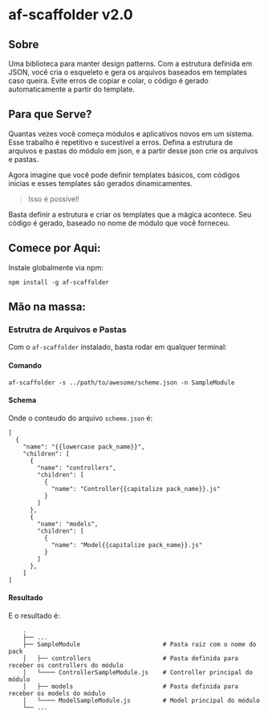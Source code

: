 # af-scaffolder v2.0

## Sobre
Uma biblioteca para manter design patterns. Com a estrutura definida em JSON, você cria o esqueleto e gera os arquivos baseados em templates caso queira. Evite erros de copiar e colar, o código é gerado automaticamente a partir do template.

## Para que Serve?
Quantas vezes você começa módulos e aplicativos novos em um sistema. Esse trabalho é repetitivo e sucestível a erros. Defina a estrutura de arquivos e pastas do módulo em json, e a partir desse json crie os arquivos e pastas.

Agora imagine que você pode definir templates básicos, com códigos inicias e esses templates são gerados dinamicamentes.

> Isso é possível!

Basta definir a estrutura e criar os templates que a mágica acontece. Seu código é gerado, baseado no nome de módulo que você forneceu.

## Comece por Aqui:
Instale globalmente via npm:
```
npm install -g af-scaffolder
```

## Mão na massa:

### Estrutra de Arquivos e Pastas
Com o `af-scaffolder` instalado, basta rodar em qualquer terminal:
#### Comando
```
af-scaffolder -s ../path/to/awesome/scheme.json -n SampleModule
```
#### Schema
Onde o conteudo do arquivo `scheme.json` é:
```
[
  {
    "name": "{{lowercase pack_name}}",
    "children": [
      {
        "name": "controllers",
        "children": [
          {
            "name": "Controller{{capitalize pack_name}}.js"
          }
        ]
      },
      {
        "name": "models",
        "children": [
          {
            "name": "Model{{capitalize pack_name}}.js"
          }
        ]
      },
    ]
]
```
#### Resultado
E o resultado é:
```
    .
    ├── ...
    ├── SampleModule                       # Pasta raiz com o nome do pack
    │   ├── controllers                    # Pasta definida para receber os controllers do módulo
    │   └──── ControllerSampleModule.js    # Controller principal do módulo
    │   ├── models                         # Pasta definida para receber os models do módulo
    │   └──── ModelSampleModule.js         # Model principal do módulo
    └── ...
```
